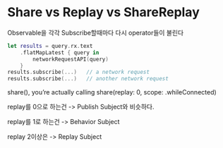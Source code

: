Share vs Replay vs ShareReplay
===

Observable을 각각 Subscribe할때마다 다시 operator들이 불린다

~~~swift
let results = query.rx.text
    .flatMapLatest { query in
        networkRequestAPI(query)
    }
results.subscribe(...)   // a network request
results.subscribe(...)   // another network request
~~~


 share(), you’re actually calling share(replay: 0, scope: .whileConnected) 

 replay를 0으로 하는건 -> Publish Subject와 비슷하다.

 replay를 1로 하는건 -> Behavior Subject
 
 replay  2이상은 -> Replay Subject